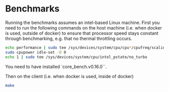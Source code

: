 # Benchmarks

Running the benchmarks assumes an intel-based Linux machine.
First you need to run the following commands on the host machine (i.e. when docker is used, outside of docker) to ensure that processor speed stays constant through benchmarking, e.g. that no thermal throttling occurs.

```bash
echo performance | sudo tee /sys/devices/system/cpu/cpu*/cpufreq/scaling_governor
sudo cpupower idle-set -D 0
echo 1 | sudo tee /sys/devices/system/cpu/intel_pstate/no_turbo
```

You need to have installed `core_bench.v0.16.0``.

Then on the client (i.e. when docker is used, inside of docker)

```bash
make
```
